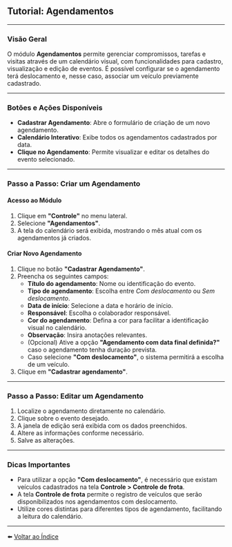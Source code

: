 ## Tutorial: Agendamentos 

---

### Visão Geral

O módulo **Agendamentos** permite gerenciar compromissos, tarefas e visitas através de um calendário visual, com funcionalidades para cadastro, visualização e edição de eventos. É possível configurar se o agendamento terá deslocamento e, nesse caso, associar um veículo previamente cadastrado.

---

### Botões e Ações Disponíveis

- **Cadastrar Agendamento**: Abre o formulário de criação de um novo agendamento.
- **Calendário Interativo**: Exibe todos os agendamentos cadastrados por data.
- **Clique no Agendamento**: Permite visualizar e editar os detalhes do evento selecionado.

---

### Passo a Passo: Criar um Agendamento

#### Acesso ao Módulo

1. Clique em **"Controle"** no menu lateral.
2. Selecione **"Agendamentos"**.
3. A tela do calendário será exibida, mostrando o mês atual com os agendamentos já criados.

#### Criar Novo Agendamento

1. Clique no botão **"Cadastrar Agendamento"**.
2. Preencha os seguintes campos:
   - **Título do agendamento**: Nome ou identificação do evento.
   - **Tipo de agendamento**: Escolha entre *Com deslocamento* ou *Sem deslocamento*.
   - **Data de início**: Selecione a data e horário de início.
   - **Responsável**: Escolha o colaborador responsável.
   - **Cor do agendamento**: Defina a cor para facilitar a identificação visual no calendário.
   - **Observação**: Insira anotações relevantes.
   - (Opcional) Ative a opção **"Agendamento com data final definida?"** caso o agendamento tenha duração prevista.
   - Caso selecione **"Com deslocamento"**, o sistema permitirá a escolha de um veículo.
3. Clique em **"Cadastrar agendamento"**.

---

### Passo a Passo: Editar um Agendamento

1. Localize o agendamento diretamente no calendário.
2. Clique sobre o evento desejado.
3. A janela de edição será exibida com os dados preenchidos.
4. Altere as informações conforme necessário.
5. Salve as alterações.

---

### Dicas Importantes

- Para utilizar a opção **"Com deslocamento"**, é necessário que existam veículos cadastrados na tela **Controle > Controle de frota**.
- A tela **Controle de frota** permite o registro de veículos que serão disponibilizados nos agendamentos com deslocamento.
- Utilize cores distintas para diferentes tipos de agendamento, facilitando a leitura do calendário.

---

⬅️ [Voltar ao Índice](./1.a_Indice.md)
